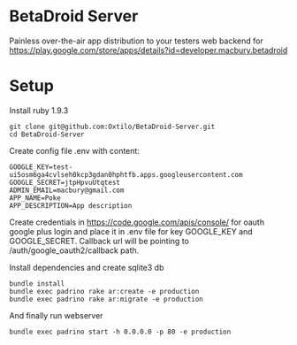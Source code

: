 BetaDroid Server
================

Painless over-the-air app distribution to your testers web backend for https://play.google.com/store/apps/details?id=developer.macbury.betadroid

Setup
================
Install ruby 1.9.3

```
git clone git@github.com:Oxtilo/BetaDroid-Server.git
cd BetaDroid-Server
```
Create config file .env with content:
```
GOOGLE_KEY=test-ui5osm6ga4cvlseh0kcp3gdan0hphtfb.apps.googleusercontent.com
GOOGLE_SECRET=jtpHpvuUtqtest
ADMIN_EMAIL=macbury@gmail.com
APP_NAME=Poke
APP_DESCRIPTION=App description
```

Create credentials in https://code.google.com/apis/console/ for oauth google plus login and place it in .env file for key GOOGLE_KEY and GOOGLE_SECRET. Callback url will be pointing to /auth/google_oauth2/callback path.

Install dependencies and create sqlite3 db
```
bundle install
bundle exec padrino rake ar:create -e production
bundle exec padrino rake ar:migrate -e production
```

And finally run webserver
```
bundle exec padrino start -h 0.0.0.0 -p 80 -e production
```
